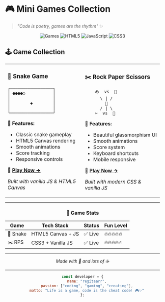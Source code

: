 # 🎮 Mini Games Collection

> *"Code is poetry, games are the rhythm"* ✨

<div align="center">

![Games](https://img.shields.io/badge/Games-2-ff6b6b?style=for-the-badge&logo=gamepad&logoColor=white)
![HTML5](https://img.shields.io/badge/HTML5-E34F26?style=for-the-badge&logo=html5&logoColor=white)
![JavaScript](https://img.shields.io/badge/JavaScript-F7DF1E?style=for-the-badge&logo=javascript&logoColor=black)
![CSS3](https://img.shields.io/badge/CSS3-1572B6?style=for-the-badge&logo=css3&logoColor=white)

</div>

## 🕹️ Game Collection

<table>
<tr>
<td width="50%">

### 🐍 **Snake Game**
```ascii
┌─────────────────┐
│ ●●●●○           │
│                 │
│        ◆        │
│                 │
└─────────────────┘
```

**🎯 Features:**
- Classic snake gameplay
- HTML5 Canvas rendering
- Smooth animations
- Score tracking
- Responsive controls

**🚀 [Play Now →](https://regitarr.github.io/snake-game/)**

*Built with vanilla JS & HTML5 Canvas*

</td>
<td width="50%">

### ✂️ **Rock Paper Scissors**
```ascii
    🪨  vs  📄
      \ | /
        🎲
      / | \
    ✂️  vs  🤖
```

**🎯 Features:**
- Beautiful glassmorphism UI
- Smooth animations
- Score system
- Keyboard shortcuts
- Mobile responsive

**🚀 [Play Now →](https://regitaarr.github.io/Rock-Paper-Scissors-Game/)**

*Built with modern CSS & vanilla JS*

</td>
</tr>
</table>

---

<div align="center">

### 💫 **Game Stats**

| Game | Tech Stack | Status | Fun Level |
|------|------------|--------|-----------|
| 🐍 Snake | HTML5 Canvas + JS | ✅ Live | 🔥🔥🔥🔥🔥 |
| ✂️ RPS | CSS3 + Vanilla JS | ✅ Live | 🔥🔥🔥🔥⭐ |

</div>

---

<div align="center">

*Made with 💖 and lots of ☕*

</div>

---

<div align="center">

```javascript
const developer = {
    name: "regitaarr",
    passion: ["coding", "gaming", "creating"],
    motto: "Life is a game, code is the cheat code! 🎮✨"
};
```

</div>
